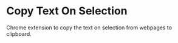# Copy Text On Selection
Chrome extension to copy the text on selection from webpages to clipboard.
